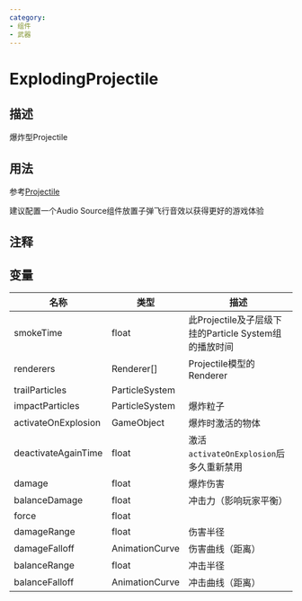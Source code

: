 ```yaml
---
category: 
- 组件
- 武器
---
```

# ExplodingProjectile
## 描述

爆炸型Projectile

## 用法

参考[Projectile](./Projectile.md)

建议配置一个Audio Source组件放置子弹飞行音效以获得更好的游戏体验

## 注释

## 变量
| 名称 | 类型 | 描述 |
| ----------- | ----------- | ----------- |
| smokeTime  | float | 此Projectile及子层级下挂的Particle System组的播放时间 |  
| renderers | Renderer[] | Projectile模型的Renderer |  
| trailParticles | ParticleSystem |  |  
| impactParticles | ParticleSystem | 爆炸粒子 |  
| activateOnExplosion | GameObject | 爆炸时激活的物体 |  
| deactivateAgainTime  | float | 激活`activateOnExplosion`后多久重新禁用 |  
| damage  | float | 爆炸伤害 |  
| balanceDamage  | float | 冲击力（影响玩家平衡） |  
| force  | float |  |  
| damageRange  | float | 伤害半径 |  
| damageFalloff | AnimationCurve | 伤害曲线（距离） |  
| balanceRange  | float | 冲击半径 |  
| balanceFalloff | AnimationCurve | 冲击曲线（距离） |  
